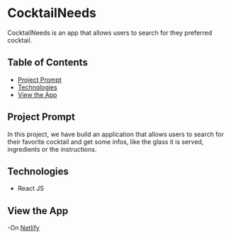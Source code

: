 # **CocktailNeeds**

CocktailNeeds is an app that allows users to search for they preferred cocktail.

## Table of Contents

- [Project Prompt](#project-prompt)
- [Technologies](#technologies)
- [View the App](#view-the-app)

## Project Prompt

In this project, we have build an application that allows users to search for their favorite cocktail and get some infos, like the glass it is served, ingredients or the instructions.

## Technologies

- React JS

## View the App

-On [Netlify](htpps:)
